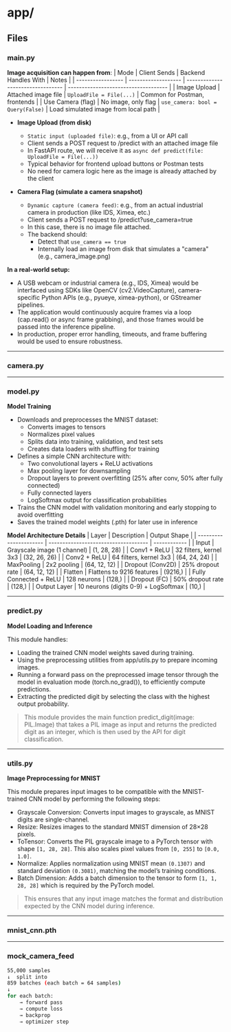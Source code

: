 # app/

## Files

### main.py
 **Image acquisition can happen from**:
| Mode              | Client Sends        | Backend Handles With              | Notes                                |
| ----------------- | ------------------- | --------------------------------- | ------------------------------------ |
| Image Upload      | Attached image file | `UploadFile = File(...)`          | Common for Postman, frontends        |
| Use Camera (flag) | No image, only flag | `use_camera: bool = Query(False)` | Load simulated image from local path |

- **Image Upload (from disk)**
  - `Static input (uploaded file)`: e.g., from a UI or API call
  - Client sends a POST request to /predict with an attached image file
  - In FastAPI route, we will receive it as  `async def predict(file: UploadFile = File(...))`
  -  Typical behavior for frontend upload buttons or Postman tests
  -  No need for camera logic here as the image is already attached by the client

- **Camera Flag (simulate a camera snapshot)**
  - `Dynamic capture (camera feed)`: e.g., from an actual industrial camera in production (like IDS, Ximea, etc.)
  - Client sends a POST request to /predict?use_camera=true
  - In this case, there is no image file attached.
  - The backend should:
    - Detect that `use_camera == true`
    - Internally load an image from disk that simulates a "camera" (e.g., camera_image.png)

**In a real-world setup:**
- A USB webcam or industrial camera (e.g., IDS, Ximea) would be interfaced using SDKs like OpenCV (cv2.VideoCapture), camera-specific Python APIs (e.g., pyueye, ximea-python), or GStreamer pipelines.
- The application would continuously acquire frames via a loop (cap.read() or async frame grabbing), and those frames would be passed into the inference pipeline.
- In production, proper error handling, timeouts, and frame buffering would be used to ensure robustness.

---

### camera.py 

---

### model.py 

**Model Training**

- Downloads and preprocesses the MNIST dataset:
  - Converts images to tensors
  - Normalizes pixel values
  - Splits data into training, validation, and test sets
  - Creates data loaders with shuffling for training
- Defines a simple CNN architecture with:
  - Two convolutional layers + ReLU activations
  - Max pooling layer for downsampling
  - Dropout layers to prevent overfitting (25% after conv, 50% after fully connected)
  - Fully connected layers
  - LogSoftmax output for classification probabilities
- Trains the CNN model with validation monitoring and early stopping to avoid overfitting
- Saves the trained model weights (.pth) for later use in inference

**Model Architecture Details**
| Layer                  | Description                          | Output Shape |
| ---------------------- | ------------------------------------ | ------------ |
| Input                  | Grayscale image (1 channel)          | (1, 28, 28)  |
| Conv1 + ReLU           | 32 filters, kernel 3x3               | (32, 26, 26) |
| Conv2 + ReLU           | 64 filters, kernel 3x3               | (64, 24, 24) |
| MaxPooling             | 2x2 pooling                          | (64, 12, 12) |
| Dropout (Conv2D)       | 25% dropout rate                     | (64, 12, 12) |
| Flatten                | Flattens to 9216 features            | (9216,)      |
| Fully Connected + ReLU | 128 neurons                          | (128,)       |
| Dropout (FC)           | 50% dropout rate                     | (128,)       |
| Output Layer           | 10 neurons (digits 0-9) + LogSoftmax | (10,)        |

---

### predict.py

**Model Loading and Inference**

This module handles:
- Loading the trained CNN model weights saved during training.
- Using the preprocessing utilities from app/utils.py to prepare incoming images.
- Running a forward pass on the preprocessed image tensor through the model in evaluation mode (torch.no_grad()), to efficiently compute predictions.
- Extracting the predicted digit by selecting the class with the highest output probability.

> This module provides the main function predict_digit(image: PIL.Image) that takes a PIL image as input and returns the predicted digit as an integer, which is then used by the API for digit classification.

---

### utils.py 

**Image Preprocessing for MNIST**

This module prepares input images to be compatible with the MNIST-trained CNN model by performing the following steps:
- Grayscale Conversion: Converts input images to grayscale, as MNIST digits are single-channel.
- Resize: Resizes images to the standard MNIST dimension of 28×28 pixels.
- ToTensor: Converts the PIL grayscale image to a PyTorch tensor with shape `[1, 28, 28]`. This also scales pixel values from `[0, 255]` to `[0.0, 1.0]`.
- Normalize: Applies normalization using MNIST mean `(0.1307)` and standard deviation `(0.3081)`, matching the model’s training conditions.
- Batch Dimension: Adds a batch dimension to the tensor to form `[1, 1, 28, 28]` which is required by the PyTorch model.

> This ensures that any input image matches the format and distribution expected by the CNN model during inference.

---
### mnist_cnn.pth

---

### mock_camera_feed
```bash
55,000 samples
↓  split into
859 batches (each batch = 64 samples)
↓
for each batch:
    → forward pass
    → compute loss
    → backprop
    → optimizer step
```
